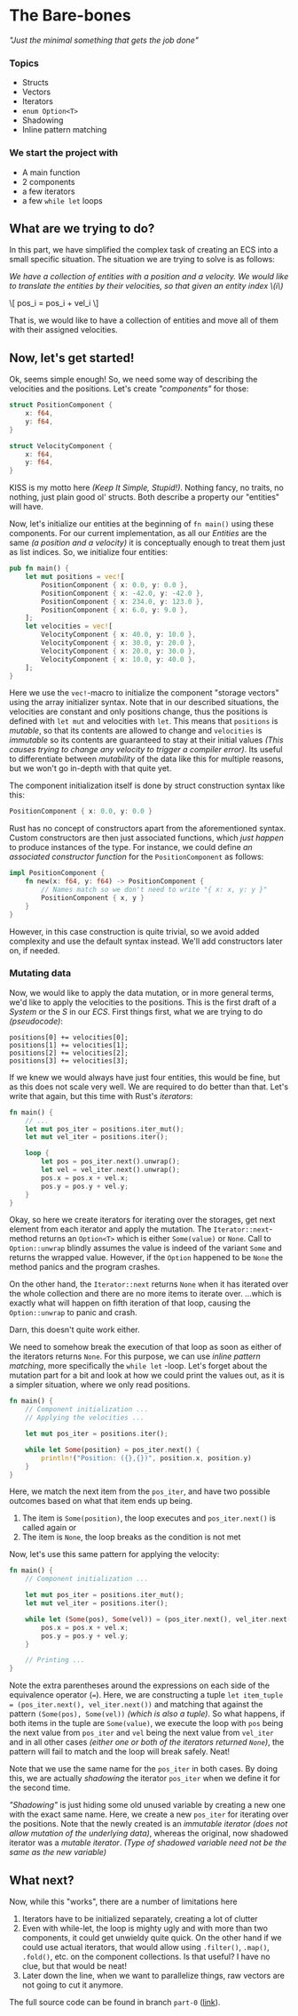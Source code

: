The Bare-bones
==============
*"Just the minimal something that gets the job done"*

### Topics
 - Structs
 - Vectors
 - Iterators
 - `enum Option<T>`
 - Shadowing
 - Inline pattern matching

### We start the project with
 - A main function
 - 2 components
 - a few iterators
 - a few `while let` loops
 
What are we trying to do?
-------------------------
In this part, we have simplified the complex task of creating an ECS into a small specific situation. The situation we are trying to solve is as follows:

*We have a collection of entities with a position and a velocity. We would like to translate the entities by their velocities, so that given an entity index \\(i\\)*

\\[
    pos_i = pos_i + vel_i
\\]

That is, we would like to have a collection of entities and move all of them with their assigned velocities.


Now, let's get started!
-----------------------
Ok, seems simple enough! So, we need some way of describing the velocities and the positions. Let's create *"components"* for those:

```rust
struct PositionComponent {
    x: f64,
    y: f64,
}

struct VelocityComponent {
    x: f64,
    y: f64,
}
```

KISS is my motto here *(Keep It Simple, Stupid!)*. Nothing fancy, no traits, no nothing, just plain good ol' structs. Both describe a property our "entities" will have.

Now, let's initialize our entities at the beginning of `fn main()` using these components. For our current implementation, as all our *Entities* are the same *(a position and a velocity)* it is conceptually enough to treat them just as list indices. So, we initialize four entities:
```rust
pub fn main() {
    let mut positions = vec![
        PositionComponent { x: 0.0, y: 0.0 },
        PositionComponent { x: -42.0, y: -42.0 },
        PositionComponent { x: 234.0, y: 123.0 },
        PositionComponent { x: 6.0, y: 9.0 },
    ];
    let velocities = vec![
        VelocityComponent { x: 40.0, y: 10.0 },
        VelocityComponent { x: 30.0, y: 20.0 },
        VelocityComponent { x: 20.0, y: 30.0 },
        VelocityComponent { x: 10.0, y: 40.0 },
    ];
}
```

Here we use the `vec!`-macro to initialize the component "storage vectors" using the array initializer syntax. Note that in our described situations, the velocities are constant and only positions change, thus the positions is defined with `let mut` and velocities with `let`. This means that `positions` is *mutable*, so that its contents are allowed to change and `velocities` is *immutable* so its contents are guaranteed to stay at their initial values *(This causes trying to change any velocity to trigger a compiler error)*. Its useful to differentiate between *mutability* of the data like this for multiple reasons, but we won't go in-depth with that quite yet.

The component initialization itself is done by struct construction syntax like this:
```rust
PositionComponent { x: 0.0, y: 0.0 }
```

Rust has no concept of constructors apart from the aforementioned syntax. Custom constructors are then just associated functions, which *just happen* to produce instances of the type. For instance, we could define *an associated constructor function* for the `PositionComponent` as follows:

```rust
impl PositionComponent {
    fn new(x: f64, y: f64) -> PositionComponent {
        // Names match so we don't need to write "{ x: x, y: y }"
        PositionComponent { x, y }
    }
}
``` 

However, in this case construction is quite trivial, so we avoid added complexity and use the default syntax instead. We'll add constructors later on, if needed.


### Mutating data

Now, we would like to apply the data mutation, or in more general terms, we'd like to apply the velocities to the positions. This is the first draft of a *System* or the *S* in our *ECS*. First things first, what we are trying to do *(pseudocode)*:
```
positions[0] += velocities[0];
positions[1] += velocities[1];
positions[2] += velocities[2];
positions[3] += velocities[3];
```

If we knew we would always have just four entities, this would be fine, but as this does not scale very well. We are required to do better than that. Let's write that again, but this time with Rust's *iterators*:
```rust
fn main() {
    // ...
    let mut pos_iter = positions.iter_mut();
    let mut vel_iter = positions.iter();

    loop {
        let pos = pos_iter.next().unwrap();
        let vel = vel_iter.next().unwrap();
        pos.x = pos.x + vel.x;
        pos.y = pos.y + vel.y;
    }
}
```

Okay, so here we create iterators for iterating over the storages, get next element from each iterator and apply the mutation. The `Iterator::next`-method returns an `Option<T>` which is either `Some(value)` or `None`. Call to `Option::unwrap` blindly assumes the value is indeed of the variant `Some` and returns the wrapped value. However, if the `Option` happened to be `None` the method panics and the program crashes.

On the other hand, the `Iterator::next` returns `None` when it has iterated over the whole collection and there are no more items to iterate over. ...which is exactly what will happen on fifth iteration of that loop, causing the `Option::unwrap` to panic and crash.

Darn, this doesn't quite work either.

We need to somehow break the execution of that loop as soon as either of the iterators returns `None`. For this purpose, we can use *inline pattern matching*, more specifically the `while let` -loop. Let's forget about the mutation part for a bit and look at how we could print the values out, as it is a simpler situation, where we only read positions.

```rust
fn main() {
    // Component initialization ...
    // Applying the velocities ...

    let mut pos_iter = positions.iter();

    while let Some(position) = pos_iter.next() {
        println!("Position: ({},{})", position.x, position.y)
    }
}
```

Here, we match the next item from the `pos_iter`, and have two possible outcomes based on what that item ends up being.
 1. The item is `Some(position)`, the loop executes and `pos_iter.next()` is called again or
 2. The item is `None`, the loop breaks as the condition is not met

Now, let's use this same pattern for applying the velocity:

```rust
fn main() {
    // Component initialization ...

    let mut pos_iter = positions.iter_mut();
    let mut vel_iter = positions.iter();

    while let (Some(pos), Some(vel)) = (pos_iter.next(), vel_iter.next()) {
        pos.x = pos.x + vel.x;
        pos.y = pos.y + vel.y;
    }

    // Printing ...
}
```

Note the extra parentheses around the expressions on each side of the equivalence operator (`=`). Here, we are constructing a tuple `let item_tuple = (pos_iter.next(), vel_iter.next())` and matching that against the pattern `(Some(pos), Some(vel))` *(which is also a tuple)*. So what happens, if both items in the tuple are `Some(value)`, we execute the loop with `pos` being the next value from `pos_iter` and `vel` being the next value from `vel_iter` and in all other cases *(either one or both of the iterators returned `None`)*, the pattern will fail to match and the loop will break safely. Neat! 

Note that we use the same name for the `pos_iter` in both cases. By doing this, we are actually *shadowing* the iterator `pos_iter` when we define it for the second time.

*"Shadowing"* is just hiding some old unused variable by creating a new one with the exact same name. Here, we create a new `pos_iter` for iterating over the positions. Note that the newly created is an *immutable iterator* *(does not allow mutation of the underlying data)*, whereas the original, now shadowed iterator was a *mutable iterator*. *(Type of shadowed variable need not be the same as the new variable)*


What next?
----------
Now, while this "works", there are a number of limitations here
 1. Iterators have to be initialized separately, creating a lot of clutter
 2. Even with while-let, the loop is mighty ugly and with more than two components, it could get unwieldy quite quick. On the other hand if we could use actual iterators, that would allow using `.filter()`, `.map()`, `.fold()`, etc. on the component collections. Is that useful? I have no clue, but that would be neat!
 3. Later down the line, when we want to parallelize things, raw vectors are not going to cut it anymore.

The full source code can be found in branch `part-0` ([link](https://github.com/Kailari/kokonaisuus/tree/part-0)).
